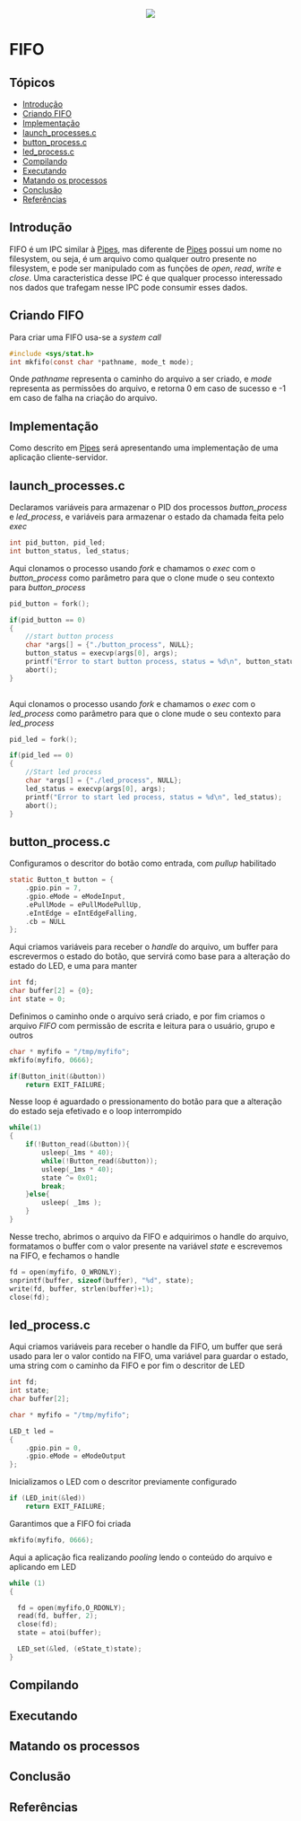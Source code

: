 <p align="center">
  <img src="https://media3.giphy.com/media/l0HlLRLbo6I1ZksqQ/source.gif"/>
</p>

# FIFO
## Tópicos
* [Introdução](#Introdução) 
* [Criando FIFO](#criando-fifo)
* [Implementação](#Implementação)
* [launch_processes.c](#launch_processesc)
* [button_process.c](#button_processc)
* [led_process.c](#led_processc)
* [Compilando](#compilando)
* [Executando](#executando)
* [Matando os processos](#matando-os-processos)
* [Conclusão](#Conclusão)
* [Referências](#Referências)

## Introdução
FIFO é um IPC similar à [Pipes](https://github.com/NakedSolidSnake/Raspberry_IPC_Pipe), mas diferente de [Pipes](https://github.com/NakedSolidSnake/Raspberry_IPC_Pipe) possui um nome no filesystem, ou seja, é um arquivo como qualquer outro presente no filesystem, e pode ser manipulado com as funções de _open_, _read_, _write_ e _close_. Uma caracteristica desse IPC é que qualquer processo interessado nos dados que trafegam nesse IPC pode consumir esses dados.

## Criando FIFO
Para criar uma FIFO usa-se a _system call_ 
```c
#include <sys/stat.h>
int mkfifo(const char *pathname, mode_t mode);
```
Onde _pathname_ representa o caminho do arquivo a ser criado, e _mode_ representa as permissões do arquivo, e retorna 0 em caso de sucesso e -1 em caso de falha na criação do arquivo.

## Implementação
Como descrito em [Pipes](https://github.com/NakedSolidSnake/Raspberry_IPC_Pipe) será apresentando uma implementação de uma aplicação cliente-servidor.
## launch_processes.c
Declaramos variáveis para armazenar o PID dos processos _button_process_ e _led_process_, e variáveis para armazenar o estado da chamada feita pelo _exec_
```c
int pid_button, pid_led;
int button_status, led_status;
```
Aqui clonamos o processo usando _fork_ e chamamos o _exec_ com o _button_process_ como parâmetro para que o clone mude o seu contexto para _button_process_
```c
pid_button = fork();

if(pid_button == 0)
{
    //start button process
    char *args[] = {"./button_process", NULL};
    button_status = execvp(args[0], args);
    printf("Error to start button process, status = %d\n", button_status);
    abort();
}   
    
```
Aqui clonamos o processo usando _fork_ e chamamos o _exec_ com o _led_process_ como parâmetro para que o clone mude o seu contexto para _led_process_
```c
pid_led = fork();

if(pid_led == 0)
{
    //Start led process
    char *args[] = {"./led_process", NULL};
    led_status = execvp(args[0], args);
    printf("Error to start led process, status = %d\n", led_status);
    abort();
}
```
## button_process.c
Configuramos o descritor do botão como entrada, com _pullup_ habilitado 
```c
static Button_t button = {
    .gpio.pin = 7,
    .gpio.eMode = eModeInput,
    .ePullMode = ePullModePullUp,
    .eIntEdge = eIntEdgeFalling,
    .cb = NULL
};
```
Aqui criamos variáveis para receber o _handle_ do arquivo, um buffer para escrevermos o estado do botão, que servirá como base para a alteração do estado do LED, e uma para manter
```c
int fd; 
char buffer[2] = {0};
int state = 0;
```
Definimos o caminho onde o arquivo será criado, e por fim criamos o arquivo _FIFO_ com permissão de escrita e leitura para o usuário, grupo e outros
```c
char * myfifo = "/tmp/myfifo"; 
mkfifo(myfifo, 0666);
```
```c
if(Button_init(&button))
    return EXIT_FAILURE;
```
Nesse loop é aguardado o pressionamento do botão para que a alteração do estado seja efetivado e o loop interrompido
```c
while(1)
{
    if(!Button_read(&button)){
        usleep(_1ms * 40);
        while(!Button_read(&button));
        usleep(_1ms * 40);
        state ^= 0x01;
        break;
    }else{
        usleep( _1ms );
    }
}   
```
Nesse trecho, abrimos o arquivo da FIFO e adquirimos o handle do arquivo, formatamos o buffer com o valor presente na variável _state_ e escrevemos na FIFO, e fechamos o handle
```c
fd = open(myfifo, O_WRONLY);
snprintf(buffer, sizeof(buffer), "%d", state);
write(fd, buffer, strlen(buffer)+1); 
close(fd);         	
```
## led_process.c
Aqui criamos variáveis para receber o handle da FIFO, um buffer que será usado para ler o valor contido na FIFO, uma variável para guardar o estado, uma string com o caminho da FIFO e por fim o descritor de LED
```c
int fd;
int state;
char buffer[2];

char * myfifo = "/tmp/myfifo";

LED_t led =
{
    .gpio.pin = 0,
    .gpio.eMode = eModeOutput
};
```
Inicializamos o LED com o descritor previamente configurado
```c
if (LED_init(&led))
    return EXIT_FAILURE;
```
Garantimos que a FIFO foi criada
```c	
mkfifo(myfifo, 0666); 
```
Aqui a aplicação fica realizando _pooling_ lendo o conteúdo do arquivo e aplicando em LED
```c
while (1) 
{ 

  fd = open(myfifo,O_RDONLY); 
  read(fd, buffer, 2);
  close(fd); 
  state = atoi(buffer); 		

  LED_set(&led, (eState_t)state);
} 
```
## Compilando
## Executando
## Matando os processos
## Conclusão
## Referências
